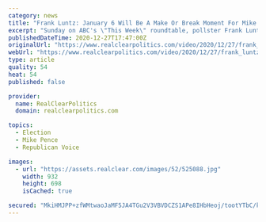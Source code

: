 ```yaml
---
category: news
title: "Frank Luntz: January 6 Will Be A Make Or Break Moment For Mike Pence's Career, Future Of GOP"
excerpt: "Sunday on ABC's \"This Week\" roundtable, pollster Frank Luntz said that January 6 will be the climax of the post-election drama when Vice President Mike Pence will be responsible for certifying the election results,"
publishedDateTime: 2020-12-27T17:47:00Z
originalUrl: "https://www.realclearpolitics.com/video/2020/12/27/frank_luntz_january_6_will_be_a_make_or_break_moment_for_mike_pences_career.html#!"
webUrl: "https://www.realclearpolitics.com/video/2020/12/27/frank_luntz_january_6_will_be_a_make_or_break_moment_for_mike_pences_career.html#!"
type: article
quality: 54
heat: 54
published: false

provider:
  name: RealClearPolitics
  domain: realclearpolitics.com

topics:
  - Election
  - Mike Pence
  - Republican Voice

images:
  - url: "https://assets.realclear.com/images/52/525088.jpg"
    width: 932
    height: 698
    isCached: true

secured: "MkiHMJPP+zfWMtwaoJaMF5JA4TGu2V3VBVDCZS1APe8IHbHeoj/tootYTbC/kdfA6ouvAiTXt2AZrjNVsuiqydoqM7oduuEbzHux6NKKBVe7r/xDfSRoEm5CCVscZ650trdOUQCUH2Vz2zX3RSI7Qt3c9/Hl0ZDCgZXDid8xvDvX+Kuz7q3jhM+kbL8ym9v539H9s2dv7uuVlVnhGdA6ruJXchSDZkumBD1prZmCESoIdNlK2D5/D7vIikfc9G1eDpOTAbzhM/5ej+r35Xl5bPUJRaWjfZPRZKGWah/1ciuxsKI80cpjkwi/5yI5z0ACKaJudrXXhg/Sn8xO2aWExlaqfNug7uDg592b9ZagdBM=;/uWepC8b7ONHZll1cpBCqQ=="
---
```


